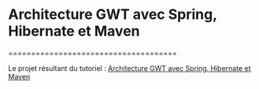 <h1>Architecture GWT avec Spring, Hibernate et Maven</h1>
=====================================

<p>Le projet résultant du tutoriel : <a href="http://blog.guillaumeleone.fr/architecture-gwt-avec-spring-hibernate-et-maven/">Architecture GWT avec Spring, Hibernate et Maven</a></p>